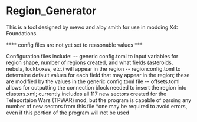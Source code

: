 # Region_Generator

This is a tool designed by mewo and alby smith for use in modding X4: Foundations.

**** config files are not yet set to reasonable values ***

Configuration files include:
-- generic config.toml to input variables for region shape, number of regions created, and what fields (asteroids, nebula, lockboxes, etc.) will appear in the region
-- regionconfig.toml to determine default values for each field that may appear in the region; these are modified by the values in the generic config.toml file
-- offsets.toml allows for outputting the connection block needed to insert the region into clusters.xml; currently includes all 117 new sectors created for the Teleportaion Wars (TPWAR) mod, but the program is capable of parsing any number of new sectors from this file *one may be required to avoid errors, even if this portion of the program will not be used
